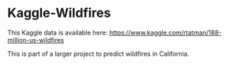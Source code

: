 # Kaggle-Wildfires

This Kaggle data is available here:  https://www.kaggle.com/rtatman/188-million-us-wildfires

This is part of a larger project to predict wildfires in California.
